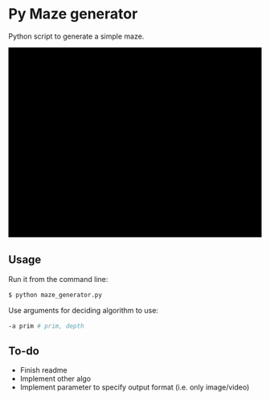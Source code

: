 # Py Maze generator
Python script to generate a simple maze.

![Everyone](https://github.com/mportesi/maze_generator/blob/main/mazes/video/sample.gif)

## Usage

Run it from the command line:

```bash
$ python maze_generator.py
```
Use arguments for deciding algorithm to use:

```bash
-a prim # prim, depth

```

## To-do
- Finish readme
- Implement other algo
- Implement parameter to specify output format (i.e. only image/video)
